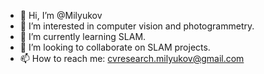 - 👋 Hi, I’m @Milyukov
- 👀 I’m interested in computer vision and photogrammetry.
- 🌱 I’m currently learning SLAM.
- 💞️ I’m looking to collaborate on SLAM projects.
- 📫 How to reach me: cvresearch.milyukov@gmail.com

<!---
Milyukov/Milyukov is a ✨ special ✨ repository because its `README.md` (this file) appears on your GitHub profile.
You can click the Preview link to take a look at your changes.
--->
